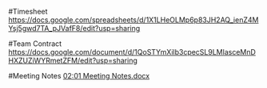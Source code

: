 #Timesheet
https://docs.google.com/spreadsheets/d/1X1LHeOLMp6p83JH2AQ_ienZ4MYsj5gwd7TA_pJVafF8/edit?usp=sharing

#Team Contract
https://docs.google.com/document/d/1QoSTYmXilb3cpecSL9LMlasceMnDHXZUZiWYRmetZFM/edit?usp=sharing

#Meeting Notes
[02:01 Meeting Notes.docx](https://github.com/Mal-og/Text-Wizards/files/14205264/02.01.Meeting.Notes.docx)
